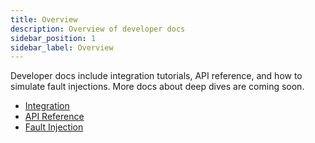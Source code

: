 ```yaml
---
title: Overview
description: Overview of developer docs
sidebar_position: 1
sidebar_label: Overview
---
```


Developer docs include integration tutorials, API reference, and how to simulate fault injections. More docs about deep dives are coming soon.

* [Integration](./integration/kubeblocks-addon-overview.md)
* [API Reference](./api-reference/)
* [Fault Injection](./fault-injection/introduction.md)
